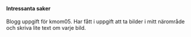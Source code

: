 #### Intressanta saker

Blogg uppgift för kmom05. Har fått i uppgift att ta bilder i mitt närområde och skriva lite text om varje bild.

